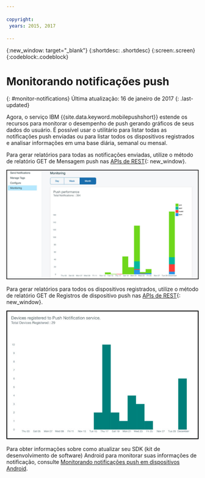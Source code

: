```yaml
---

copyright:
 years: 2015, 2017

---
```


{:new_window: target="_blank"}
{:shortdesc: .shortdesc}
{:screen:.screen}
{:codeblock:.codeblock}

# Monitorando notificações push 
{: #monitor-notifications}
Última atualização: 16 de janeiro de 2017
{: .last-updated}


Agora, o serviço IBM {{site.data.keyword.mobilepushshort}} estende os recursos para monitorar o
desempenho de push gerando gráficos de seus dados do usuário. É possível usar o utilitário para listar todas as notificações push enviadas ou para listar todos os
dispositivos registrados e analisar informações em uma base diária, semanal ou mensal.

Para gerar relatórios para todas as notificações enviadas, utilize o método de relatório GET de Mensagem push nas [APIs de REST](https://mobile.{DomainName}/imfpush/){: new_window}. 

![Enviar relatório de notificações](images/monitoring_messages.jpg)


Para gerar relatórios para todos os dispositivos registrados, utilize o método de relatório GET de Registros de dispositivo push nas [APIs de REST](https://mobile.{DomainName}/imfpush/){: new_window}.

![Relatório de dispositivos registrados](images/monitoring_devices.jpg)

Para obter informações sobre como atualizar seu SDK (kit de desenvolvimento de software) Android para
monitorar suas informações de notificação, consulte [Monitorando notificações push em
dispositivos Android](c_android_enable.html#android_monitor).


 
